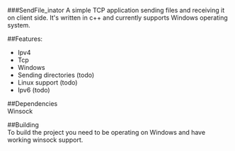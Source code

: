 ###SendFile_inator
A simple TCP application sending files and receiving it on client side. It's written in c++ and currently supports Windows operating system.

##Features:
* Ipv4 
* Tcp 
* Windows
* Sending directories (todo)
* Linux support (todo)
* Ipv6 (todo)  

##Dependencies  
Winsock

##Building  
To build the project you need to be operating on Windows and have working winsock support.